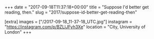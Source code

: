+++
date = "2017-09-18T11:37:18+00:00"
title = "Suppose I'd better get reading, then."
slug = "2017/suppose-id-better-get-reading-then"

[extra]
images = ["/2017-09-18_11-37-18_UTC.jpg"]
instagram = "https://instagram.com/p/BZLlJFyh3Xe"
location = "City, University of London"
+++
